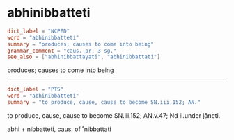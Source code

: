 # abhinibbatteti

``` toml
dict_label = "NCPED"
word = "abhinibbatteti"
summary = "produces; causes to come into being"
grammar_comment = "caus. pr. 3 sg."
see_also = ["abhinibbattayati", "abhinibbattati"]
```

produces; causes to come into being

--------------------

``` toml
dict_label = "PTS"
word = "abhinibbatteti"
summary = "to produce, cause, cause to become SN.iii.152; AN."
```

to produce, cause, cause to become SN.iii.152; AN.v.47; Nd ii.under jāneti.

abhi \+ nibbatteti, caus. of ˚nibbattati

